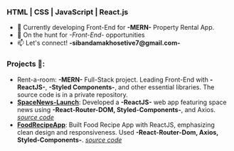 ### HTML | CSS | JavaScript | React.js
* 🌱 Currently developing Front-End for **-MERN-** Property Rental App.
* 💼 On the hunt for *-Front-End-* opportunities
* 📫 Let's connect! **-sibandamakhosetive7@gmail.com-**

### Projects 🌟:

* Rent-a-room: **-MERN-** Full-Stack project. Leading Front-End with **-ReactJS-**, **-Styled Components-**, and other essential libraries. The source code is in a private repository.
* **[SpaceNews-Launch](https://makhoe7-spacenews.netlify.app)**: Developed a **-ReactJS-** web app featuring space news using **-React-Router-DOM, Styled-Components-**, and Axios. *[source code](https://github.com/Makhosetive7/SpaceNews-Launch)*
* **[FoodRecipeApp](https://makhoe7-recipeapp.netlify.app/)**: Built Food Recipe App with ReactJS, emphasizing clean design and responsiveness. Used **-React-Router-Dom, Axios, Styled-Components-**. *[source code](https://github.com/Makhosetive7/react-recipe-app)*

